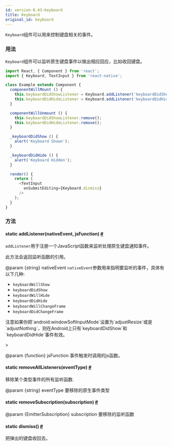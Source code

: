 ```yaml
---
id: version-0.43-keyboard
title: Keyboard
original_id: keyboard
---
```


`Keyboard`组件可以用来控制键盘相关的事件。

### 用法
`Keyboard`组件可以监听原生键盘事件以做出相应回应，比如收回键盘。

```js
import React, { Component } from 'react';
import { Keyboard, TextInput } from 'react-native';

class Example extends Component {
  componentWillMount () {
    this.keyboardDidShowListener = Keyboard.addListener('keyboardDidShow', this._keyboardDidShow);
    this.keyboardDidHideListener = Keyboard.addListener('keyboardDidHide', this._keyboardDidHide);
  }

  componentWillUnmount () {
    this.keyboardDidShowListener.remove();
    this.keyboardDidHideListener.remove();
  }

  _keyboardDidShow () {
    alert('Keyboard Shown');
  }

  _keyboardDidHide () {
    alert('Keyboard Hidden');
  }

  render() {
    return (
      <TextInput
        onSubmitEditing={Keyboard.dismiss}
      />
    );
  }
}
```
### 方法

<div class="props">
    <div class="prop"><h4 class="methodTitle"><a class="anchor" name="addlistener"></a><span
            class="methodType">static </span>addListener<span class="methodType">(nativeEvent, jsFunction)</span> <a
            class="hash-link" href="keyboard.html#addlistener">#</a></h4>
        <div><p><code>addListener</code>用于注册一个JavaScript函数来监听处理原生键盘通知事件。</p>
            <p>此方法会返回监听函数的引用。</p>
            <p>@param {string} nativeEvent <code>nativeEvent</code>参数用来指明要监听的事件，具体有以下几种:</p>
            <ul>
                <li><code>keyboardWillShow</code></li>
                <li><code>keyboardDidShow</code></li>
                <li><code>keyboardWillHide</code></li>
                <li><code>keyboardDidHide</code></li>
                <li><code>keyboardWillChangeFrame</code></li>
                <li><code>keyboardDidChangeFrame</code></li>
            </ul>
            <p>注意如果你把`android:windowSoftInputMode`设置为`adjustResize`或是`adjustNothing`，则在Android上只有`keyboardDidShow`和`keyboardDidHide`事件有效。</p>>
            <p>@param {function} jsFunction 事件触发时调用的js函数。</p></div>
    </div>
    <div class="prop"><h4 class="methodTitle"><a class="anchor" name="removealllisteners"></a><span class="methodType">static </span>removeAllListeners<span
            class="methodType">(eventType)</span> <a class="hash-link"
                                                     href="keyboard.html#removealllisteners">#</a></h4>
        <div><p>移除某个类型事件的所有监听函数.</p>
            <p>@param {string} eventType 要移除的原生事件类型</p></div>
    </div>
    <div class="prop"><h4 class="methodTitle"><a class="anchor" name="removesubscription"></a><span class="methodType">static </span>removeSubscription<span
            class="methodType">(subscription)</span> <a class="hash-link"
                                                        href="keyboard.html#removesubscription">#</a></h4>
        <div><p移除某个监听函数。</p>
            <p>@param {EmitterSubscription} subscription 要移除的监听函数</p></div>
    </div>
    <div class="prop"><h4 class="methodTitle"><a class="anchor" name="dismiss"></a><span
            class="methodType">static </span>dismiss<span class="methodType">()</span> <a class="hash-link"
                                                                                           href="keyboard.html#dismiss">#</a>
    </h4>
        <div><p>把弹出的键盘收回去。</p></div>
    </div>
</div>